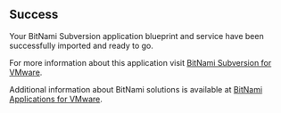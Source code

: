 [BitNami Applications for VMware]: http://bitnami.org/vmware "BitNami Applications for VMware"
[BitNami Subversion for VMware]: http://bitnami.org/vmware/subversion "BitNami Subversion for VMware"


## Success
Your BitNami Subversion application blueprint and service have been successfully imported and ready to go.

For more information about this application visit [BitNami Subversion for VMware].

Additional information about BitNami solutions is available at [BitNami Applications for VMware].

